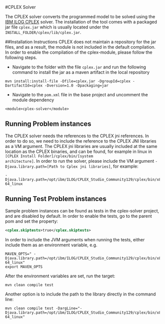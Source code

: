 #CPLEX Solver 

The CPLEX solver converts the programmed model to be solved using the [IBM ILOG CPLEX](https://www.ibm.com/products/ilog-cplex-optimization-studio) 
solver. The installation of the tool comes with a packaged jar file <code>cplex.jar</code> which is usually located under the
<code>INSTALL_FOLDER/cplex/lib/cplex.jar</code>. 

##Installation Instructions
CPLEX does not maintain a repository for the jar files, and as a result, the module is not included in the default compilation. 
In order to enable the compilation of the cplex-module, please follow the following steps. 

  - Navigate to the folder with the file <code>cplex.jar</code> and run the following command to install the jar as a maven artifact in 
  the local repository 
  ```
mvn install:install-file -Dfile=cplex.jar -DgroupId=cplex -DartifactId=cplex -Dversion=1.0 -Dpackaging=jar
```

  - Navigate to the <code>pom.xml</code> file in the base project and uncomment the module dependency 
  ```    
<module>cplex-solver</module>
```

## Running Problem instances 
The CPLEX solver needs the references to the CPLEX jni references. In order to do so, we need to include the reference to the 
CPLEX JNI libraries as a VM argument. The CPLEX jni libraries are usually included at the same location as the CPLEX binaries, 
and can be found, for example in linux in <code>[CPLEX Install Folder]/cplex/bin/[system architecture]</code>. In order to 
run the solver, please include the VM argument <code>-Djava.library.path=[Path to Cplex jni libraries]</code>, for example: 
```
-Djava.library.path=/opt/ibm/ILOG/CPLEX_Studio_Community129/cplex/bin/x86-64_linux
```

## Running Test Problem instances 
Sample problem instances can be found as tests in the cplex-solver project, and are disabled by default. In order to enable 
the tests, go to the parent pom and set the property:
```xml    
<cplex.skiptests>true</cplex.skiptests>
```

In order to include the JVM arguments when running the tests, either include them as an environment variable, e.g. 
```
MAVEN_OPTS=" -Djava.library.path=/opt/ibm/ILOG/CPLEX_Studio_Community129/cplex/bin/x86-64_linux"
export MAVEN_OPTS
```
After the environment variables are set, run the target:  
```
mvn clean compile test
```
Another option is to include the path to the library directly in the command line: 
```
mvn clean compile test -DargLine="-Djava.library.path=/opt/ibm/ILOG/CPLEX_Studio_Community129/cplex/bin/x86-64_linux"
```